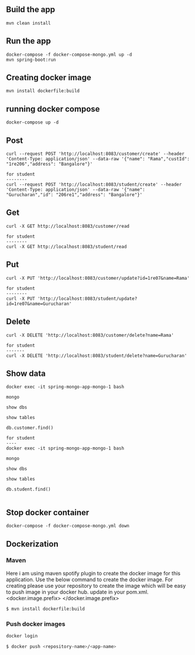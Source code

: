## Build the app

``` 
mvn clean install
```

## Run the app

``` 
docker-compose -f docker-compose-mongo.yml up -d
mvn spring-boot:run

```
## Creating docker image

```
mvn install dockerfile:build

```
## running docker compose

``` 
docker-compose up -d

```


## Post

``` 
curl --request POST 'http://localhost:8083/customer/create' --header 'Content-Type: application/json' --data-raw '{"name": "Rama","custId": "1re206","address": "Bangalore"}'
```

```
for student 
--------
curl --request POST 'http://localhost:8083/student/create' --header 'Content-Type: application/json' --data-raw '{"name": "Gurucharan","id": "206re1","address": "Bangalore"}'
```


## Get 

``` 
curl -X GET http://localhost:8083/customer/read 
```

``` 
for student 
--------
curl -X GET http://localhost:8083/student/read 
```


## Put

``` 
curl -X PUT 'http://localhost:8083/customer/update?id=1re07&name=Rama' 
```

``` 
for student 
--------
curl -X PUT 'http://localhost:8083/student/update?id=1re07&name=Gurucharan' 
```


## Delete

```
curl -X DELETE 'http://localhost:8083/customer/delete?name=Rama' 
```

```
for student 
-------
curl -X DELETE 'http://localhost:8083/student/delete?name=Gurucharan' 
```




## Show data

```
docker exec -it spring-mongo-app-mongo-1 bash

mongo

show dbs

show tables

db.customer.find()

```

```
for student 
----
docker exec -it spring-mongo-app-mongo-1 bash

mongo

show dbs

show tables

db.student.find()


```


## Stop docker container
    docker-compose -f docker-compose-mongo.yml down

## Dockerization

### Maven 
Here i am using maven spotify plugin to create the docker image for this application.
Use the below command to create the docker image.
For creating please use your repository to create the image which will be easy to push image in your docker hub.
update in your pom.xml.
<docker.image.prefix> <your repo name> </docker.image.prefix>

```bash
$ mvn install dockerfile:build
```

### Push docker images

```bash
docker login

$ docker push <repository-name>/<app-name>

```

